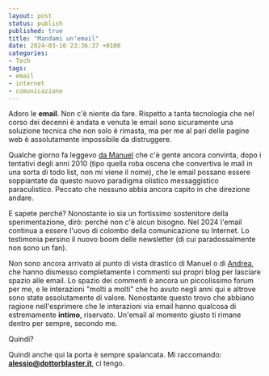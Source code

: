 ```yaml
---
layout: post
status: publish
published: true
title: "Mandami un'email"
date: 2024-03-16 23:36:37 +0100
categories: 
- Tech
tags:
- email
- internet
- comunicazione
---
```


Adoro le **email**. Non c'è niente da fare. Rispetto a tanta tecnologia che nel corso dei decenni è andata e venuta le email sono sicuramente una soluzione tecnica che non solo è rimasta, ma per me al pari delle pagine web è assolutamente impossibile da distruggere.

Qualche giorno fa leggevo [da Manuel](https://manuelmoreale.com/it-s-time-to-give-up-on-everything-but-email) che c'è gente ancora convinta, dopo i tentativi degli anni 2010 (tipo quella roba oscena che convertiva le mail in una sorta di todo list, non mi viene il nome), che le email possano essere soppiantate da questo nuovo paradigma olistico messaggistico paraculistico. Peccato che nessuno abbia ancora capito in che direzione andare.

E sapete perché? Nonostante io sia un fortissimo sostenitore della sperimentazione, dirò: perché non c'è alcun bisogno. Nel 2024 l'email continua a essere l'uovo di colombo della comunicazione su Internet. Lo testimonia persino il nuovo boom delle newsletter (di cui paradossalmente non sono un fan).

Non sono ancora arrivato al punto di vista drastico di Manuel o di [Andrea](https://gwtf.it/), che hanno dismesso completamente i commenti sui propri blog per lasciare spazio alle email. Lo spazio dei commenti è ancora un piccolissimo forum per me, e le interazioni "molti a molti" che ho avuto negli anni qui e altrove sono state assolutamente di valore. Nonostante questo trovo che abbiano ragione nell'esprimere che le interazioni via email hanno qualcosa di estremamente **intimo**, riservato. Un'email al momento giusto ti rimane dentro per sempre, secondo me.

Quindi?

Quindi anche qui la porta è sempre spalancata. Mi raccomando: **alessio@dottorblaster.it**, ci tengo.
